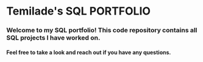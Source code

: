 # Temilade's SQL PORTFOLIO
### Welcome to my SQL portfolio! This code repository contains all SQL projects I have worked on. 
####  Feel free to take a look and reach out if you have any questions.
